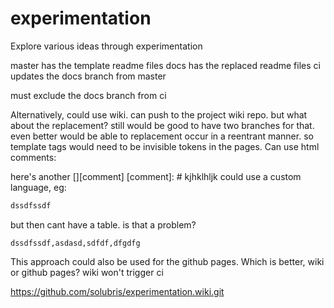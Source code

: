 # experimentation
Explore various ideas through experimentation

master has the template readme files
docs has the replaced readme files
ci updates the docs branch from master

must exclude the docs branch from ci

Alternatively, could use wiki.  can push to the project wiki repo.
but what about the replacement?
still would be good to have two branches for that.
even better would be able to replacement occur in a reentrant manner.
so template tags would need to be invisible tokens in the pages.
Can use html comments:
<!--- just --->
here's another [][comment]
[comment]: # kjhklhljk
could use a custom language, eg:

```bench::benchMark1.txt
dssdfssdf
```

but then cant have a table.  is that a problem?

```
dssdfssdf,asdasd,sdfdf,dfgdfg
```

This approach could also be used for the github pages.
Which is better, wiki or github pages?
wiki won't trigger ci

https://github.com/solubris/experimentation.wiki.git


